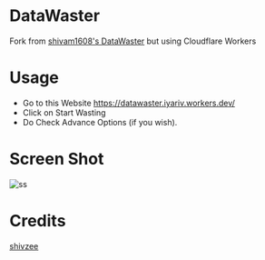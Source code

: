 # DataWaster
Fork from [shivam1608's DataWaster](https://github.com/shivam1608/DataWaster) but using Cloudflare Workers

# Usage 
- Go to this Website https://datawaster.iyariv.workers.dev/
-  Click on Start Wasting
-  Do Check Advance Options (if you wish).

# Screen Shot
![ss](https://i.ibb.co/3s6778x/Screenshot-2021-07-24-112952.png)

# Credits
[shivzee](https://github.com/shivam1608)
